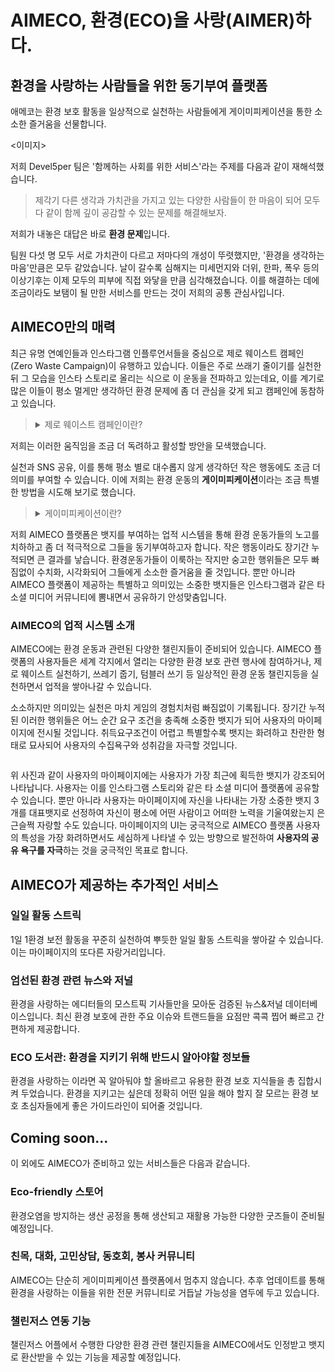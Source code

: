 # AIMECO, 환경(ECO)을 사랑(AIMER)하다.


## **환경을 사랑하는 사람들을 위한 동기부여 플랫폼**
애메코는 환경 보호 활동을 일상적으로 실천하는 사람들에게 게이미피케이션을 통한 소소한 즐거움을 선물합니다.

<이미지>

저희 Devel5per 팀은 '함께하는 사회를 위한 서비스'라는 주제를 다음과 같이 재해석했습니다.

> 제각기 다른 생각과 가치관을 가지고 있는 다양한 사람들이 한 마음이 되어 모두 다 같이 함께 깊이 공감할 수 있는 문제를 해결해보자.

저희가 내놓은 대답은 바로 **환경 문제**입니다.

팀원 다섯 명 모두 서로 가치관이 다르고 저마다의 개성이 뚜렷했지만, '환경을 생각하는 마음'만큼은 모두 같았습니다.
날이 갈수록 심해지는 미세먼지와 더위, 한파, 폭우 등의 이상기후는 이제 모두의 피부에 직접 와닿을 만큼 심각해졌습니다.
이를 해결하는 데에 조금이라도 보탬이 될 만한 서비스를 만드는 것이 저희의 공통 관심사입니다.




## AIMECO만의 매력

최근 유명 연예인들과 인스타그램 인플루언서들을 중심으로 제로 웨이스트 캠페인 (Zero Waste Campaign)이 유행하고 있습니다.
이들은 주로 쓰래기 줄이기를 실천한 뒤 그 모습을 인스타 스토리로 올리는 식으로 이 운동을 전파하고 있는데요,
이를 계기로 많은 이들이 평소 멀게만 생각하던 환경 문제에 좀 더 관심을 갖게 되고 캠페인에 동참하고 있습니다.

><details>
><summary>제로 웨이스트 캠페인이란?
></summary>
>포장을 줄이거나 재활용이 가능한 재료를 사용해 쓰래기를 줄이려는 세계적인 움직임
></details>


저희는 이러한 움직임을 조금 더 독려하고 활성할 방안을 모색했습니다.


실천과 SNS 공유, 이를 통해 평소 별로 대수롭지 않게 생각하던 작은 행동에도 조금 더 의미를 부여할 수 있습니다. 이에 저희는 환경 운동의 **게이미피케이션**이라는 조금 특별한 방법을 시도해 보기로 했습니다.



><details>
><summary>게이미피케이션이란?
></summary>
> 게임화는 게임이 아닌 애플리케이션에 게임 플레이 기법을 적용하는 것을 뜻한다. ... 이런 기법을 통해 사람들이 **평소에 재미없게 느끼는 잡일**, 예를 들어 설문 조사, 쇼핑, 웹사이트 읽기 등을 하도록 유도한다.
></details>


저희 AIMECO 플랫폼은 뱃지를 부여하는 업적 시스템을 통해 환경 운동가들의 노고를 치하하고 좀 더 적극적으로 그들을 동기부여하고자 합니다.
작은 행동이라도 장기간 누적되면 큰 결과를 낳습니다.
환경운동가들이 이룩하는 작지만 숭고한 행위들은 모두 빠짐없이 수치화, 시각화되어 그들에게 소소한 즐거움을 줄 것입니다.
뿐만 아니라 AIMECO 플랫폼이 제공하는 특별하고 의미있는 소중한 뱃지들은 인스타그램과 같은 타 소셜 미디어 커뮤니티에 뽐내면서 공유하기 안성맞춤입니다.

### AIMECO의 업적 시스템 소개
AIMECO에는 환경 운동과 관련된 다양한 챌린지들이 준비되어 있습니다. AIMECO 플랫폼의 사용자들은 세계 각지에서 열리는 다양한 환경 보호 관련 행사에 참여하거나, 제로 웨이스트 실천하기, 쓰레기 줍기, 텀블러 쓰기 등 일상적인 환경 운동 챌린지등을 실천하면서 업적을 쌓아나갈 수 있습니다.

소소하지만 의미있는 실천은 마치 게임의 경험치처럼 빠짐없이 기록됩니다. 장기간 누적된 이러한 행위들은 어느 순간 요구 조건을 충족해 소중한 뱃지가 되어 사용자의 마이페이지에 전시될 것입니다. 취득요구조건이 어렵고 특별할수록 뱃지는 화려하고 찬란한 형태로 묘사되어 사용자의 수집욕구와 성취감을 자극할 것입니다.

<img />

위 사진과 같이 사용자의 마이페이지에는 사용자가 가장 최근에 획득한 뱃지가 강조되어 나타납니다.
사용자는 이를 인스타그램 스토리와 같은 타 소셜 미디어 플랫폼에 공유할 수 있습니다.
뿐만 아니라 사용자는 마이페이지에 자신을 나타내는 가장 소중한 뱃지 3개를 대표뱃지로 선정하여 자신이 평소에 어떤 사람이고 어떠한 노력을 기울여왔는지 은근슬쩍 자랑할 수도 있습니다.
마이페이지의 UI는 궁극적으로 AIMECO 플랫폼 사용자의 특성을 가장 화려하면서도 세심하게
나타낼 수 있는 방향으로 발전하여 **사용자의 공유 욕구를 자극**하는 것을 궁극적인 목표로 합니다.


## AIMECO가 제공하는 추가적인 서비스

### 일일 활동 스트릭
1일 1환경 보전 활동을 꾸준히 실천하여 뿌듯한 일일 활동 스트릭을 쌓아갈 수 있습니다.
이는 마이페이지의 또다른 자랑거리입니다.

### 엄선된 환경 관련 뉴스와 저널
환경을 사랑하는 에디터들의 모스트픽 기사들만을 모아둔 검증된 뉴스&저널 데이터베이스입니다.
최신 환경 보호에 관한 주요 이슈와 트랜드들을 요점만 콕콕 찝어 빠르고 간편하게 제공합니다.

### ECO 도서관: 환경을 지키기 위해 반드시 알아야할 정보들
환경을 사랑하는 이라면 꼭 알아둬야 할 올바르고 유용한 환경 보호 지식들을 총 집합시켜 두었습니다. 환경을 지키고는 싶은데 정확히 어떤 일을 해야 할지 잘 모르는 환경 보호 초심자들에게 좋은 가이드라인이 되어줄 것입니다.



## Coming soon...

이 외에도 AIMECO가 준비하고 있는 서비스들은 다음과 같습니다.

### Eco-friendly 스토어
환경오염을 방지하는 생산 공정을 통해 생산되고 재활용 가능한 다양한 굿즈들이 준비될 예정입니다.

### 친목, 대화, 고민상담, 동호회, 봉사 커뮤니티
AIMECO는 단순히 게이미피케이션 플랫폼에서 멈추지 않습니다. 추후 업데이트를 통해 환경을 사랑하는 이들을 위한 전문 커뮤니티로 거듭날 가능성을 염두에 두고 있습니다.

### 챌린저스 연동 기능
챌린저스 어플에서 수행한 다양한 환경 관련 챌린지들을 AIMECO에서도 인정받고 뱃지로 환산받을 수 있는 기능을 제공할 예정입니다.